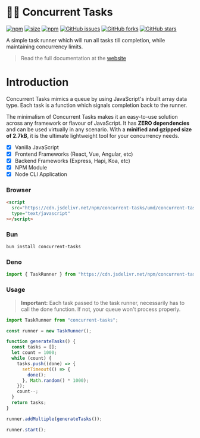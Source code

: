 # 🏃‍♀️ Concurrent Tasks

[![npm][npm_v]][npm_package]
[![size][size_img]][size]
[![npm][npm_dw]][npm_package]
[![GitHub issues][gh_issues]][github_issues]
[![GitHub forks][gh_forks]][github_forks]
[![GitHub stars][gh_stars]][github_stars]

A simple task runner which will run all tasks till completion, while maintaining concurrency limits.

> Read the full documentation at the [website][website]

# Introduction

Concurrent Tasks mimics a queue by using JavaScript's inbuilt array data type. Each task is a function which signals completion back to the runner.

The minimalism of Concurrent Tasks makes it an easy-to-use solution across any framework or flavour of JavaScript. It has **ZERO dependencies** and can be used virtually in any scenario. With a **minified and gzipped size of 2.7kB**, it is the ultimate lightweight tool for your concurrency needs.

- [x] Vanilla JavaScript
- [x] Frontend Frameworks (React, Vue, Angular, etc)
- [x] Backend Frameworks (Express, Hapi, Koa, etc)
- [x] NPM Module
- [x] Node CLI Application

### Browser

```html
<script
  src="https://cdn.jsdelivr.net/npm/concurrent-tasks/umd/concurrent-tasks.min.js"
  type="text/javascript"
></script>
```

### Bun

```bash
bun install concurrent-tasks
```

### Deno

```ts
import { TaskRunner } from "https://cdn.jsdelivr.net/npm/concurrent-tasks/src/index.ts";
```

### Usage

> **Important:** Each task passed to the task runner, necessarily has to call the done function. If not, your queue won't process properly.

```typescript
import TaskRunner from "concurrent-tasks";

const runner = new TaskRunner();

function generateTasks() {
  const tasks = [];
  let count = 1000;
  while (count) {
    tasks.push((done) => {
      setTimeout(() => {
        done();
      }, Math.random() * 1000);
    });
    count--;
  }
  return tasks;
}

runner.addMultiple(generateTasks());

runner.start();
```

[website]: https://concurrent-tasks.js.org
[size]: https://bundlephobia.com/result?p=concurrent-tasks
[size_img]: https://badgen.net/bundlephobia/minzip/concurrent-tasks
[npm_package]: https://www.npmjs.com/package/concurrent-tasks
[npm_v]: https://img.shields.io/npm/v/concurrent-tasks.svg
[npm_dw]: https://img.shields.io/npm/dw/concurrent-tasks.svg
[github_issues]: https://github.com/samrith-s/concurrent-tasks/issues?q=is%3Aissue+is%3Aopen+sort%3Aupdated-desc
[github_forks]: https://github.com/samrith-s/concurrent-tasks/network/members
[github_stars]: https://github.com/samrith-s/concurrent-tasks/stargazers
[gh_issues]: https://img.shields.io/github/issues/samrith-s/concurrent-tasks.svg
[gh_forks]: https://img.shields.io/github/forks/samrith-s/concurrent-tasks.svg?label=Fork&style=social
[gh_stars]: https://img.shields.io/github/stars/samrith-s/concurrent-tasks.svg?label=Stars&style=social
